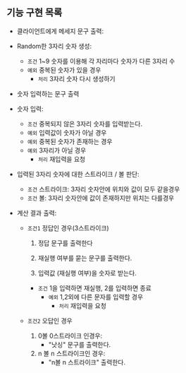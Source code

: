 ## 기능 구현 목록

- 클라이언트에게 메세지 문구 출력:

- Random한 3자리 숫자 생성:

  - `조건` 1~9 숫자를 이용해 각 자리마다 숫자가 다른 3자리 수
  - `예외`  중복된 숫자가 있을 경우
    - `처리` 3자리 숫자 다시 생성하기

- 숫자 입력하는 문구 출력

- 숫자 입력:

  - `조건` 중복되지 않은 3자리 숫자를 입력받는다.
  - `예외` 입력값이 숫자가 아닐 경우
  - `예외` 중복된 숫자가 존재하는 경우
  - `예외` 3자리가 아닐 경우
    - `처리` 재입력을 요청

- 입력된 3자리 숫자에 대한 스트라이크 / 볼 판단:

  - `조건` 스트라이크: 3자리 숫자안에 위치와 값이 모두 같을경우
  - `조건` 볼: 3자리 숫자안에 값이 존재하지만 위치는 다를경우

- 계산 결과 출력:

  - `조건1` 정답인 경우(3스트라이크)

    1. 정답 문구를 출력한다

    2. 재실행 여부를 묻는 문구를 출력한다.

    3. 입력값 (재실행 여부)을 숫자로 받는다.

    - `조건` 1을 입력하면 재실행, 2를 입력하면 종료
      - `예외` 1,2외에 다른 문자를 입력할 경우
        - `처리` 재입력을 요청

  - `조건2`  오답인 경우

    1. 0볼 0스트라이크 인경우:
       - "낫싱" 문구를 출력한다.
    2. n 볼 n 스트라이크인 경우:
       - "n볼 n 스트라이크" 출력한다.

